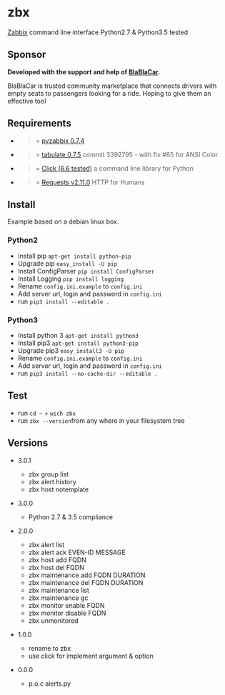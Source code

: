 # zbx 
[Zabbix](http://www.zabbix.com/) command line interface 
Python2.7 & Python3.5 tested

## Sponsor
**Developed with the support and help of [BlaBlaCar](https://www.blablacar.co.uk/).**

BlaBlaCar is trusted community marketplace that connects drivers with empty seats to passengers looking for a ride.
Hoping to give them an effective tool

## Requirements
- >= [pyzabbix 0.7.4](https://github.com/lukecyca/pyzabbix)
- >= [tabulate 0.7.5](https://bitbucket.org/cesan3/python-tabulate) commit 3392795 - with fix #65 for ANSI Color
- >= [Click (6.6 tested)](https://github.com/pallets/click) a command line library for Python
- >= [Requests v2.11.0](https://github.com/kennethreitz/requests) HTTP for Humans

## Install
Example based on a debian linux box.

### Python2
- Install pip `apt-get install python-pip`
- Upgrade pip `easy_install -U pip`
- Install ConfigParser `pip install ConfigParser`
- Install Logging `pip install logging`
- Rename `config.ini.example` to `config.ini`
- Add server url, login and password in `config.ini`
- run `pip3 install --editable .`

### Python3
- Install python 3 `apt-get install python3` 
- Install pip3 `apt-get install python3-pip`
- Upgrade pip3 `easy_install3 -U pip`
- Rename `config.ini.example` to `config.ini`
- Add server url, login and password in `config.ini`
- run `pip3 install --no-cache-dir --editable .`

## Test
- run `cd ~` + `wich zbx` 
- run `zbx --version`from any where in your filesystem tree

## Versions
- 3.0.1
  - zbx group list
  - zbx alert history
  - zbx host notemplate
- 3.0.0
  - Python 2.7 & 3.5 compliance
- 2.0.0
  - zbx alert list
  - zbx alert ack EVEN-ID MESSAGE
  - zbx host add FQDN
  - zbx host del FQDN
  - zbx maintenance add FQDN DURATION
  - zbx maintenance del FQDN DURATION
  - zbx maintenance list
  - zbx maintenance gc
  - zbx monitor enable FQDN
  - zbx monitor disable FQDN
  - zbx unmonitored

- 1.0.0
	- rename to zbx
	- use click for implement argument & option 
- 0.0.0
	- p.o.c alerts.py
